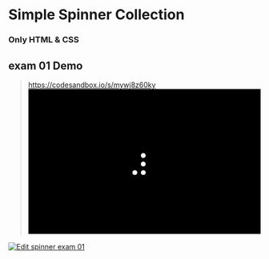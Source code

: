 # Simple Spinner Collection

### Only HTML & CSS

## exam 01 Demo

> https://codesandbox.io/s/mywj8z60ky
> ![Edit spinner exam 01](/gif/spinner01.gif)

[![Edit spinner exam 01](https://codesandbox.io/static/img/play-codesandbox.svg)](https://codesandbox.io/s/mywj8z60ky)
